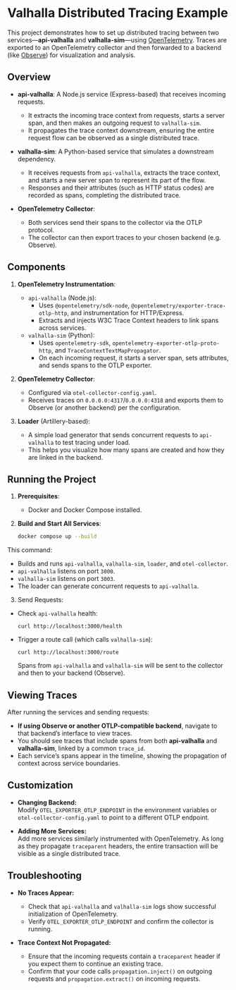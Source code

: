 # Valhalla Distributed Tracing Example

This project demonstrates how to set up distributed tracing between two services—**api-valhalla** and **valhalla-sim**—using [OpenTelemetry](https://opentelemetry.io/). Traces are exported to an OpenTelemetry collector and then forwarded to a backend (like [Observe](https://www.observeinc.com)) for visualization and analysis.

## Overview

- **api-valhalla**: A Node.js service (Express-based) that receives incoming requests.  
  - It extracts the incoming trace context from requests, starts a server span, and then makes an outgoing request to `valhalla-sim`.
  - It propagates the trace context downstream, ensuring the entire request flow can be observed as a single distributed trace.
  
- **valhalla-sim**: A Python-based service that simulates a downstream dependency.
  - It receives requests from `api-valhalla`, extracts the trace context, and starts a new server span to represent its part of the flow.
  - Responses and their attributes (such as HTTP status codes) are recorded as spans, completing the distributed trace.

- **OpenTelemetry Collector**:
  - Both services send their spans to the collector via the OTLP protocol.
  - The collector can then export traces to your chosen backend (e.g. Observe).

## Components

1. **OpenTelemetry Instrumentation**:
   - `api-valhalla` (Node.js):
     - Uses `@opentelemetry/sdk-node`, `@opentelemetry/exporter-trace-otlp-http`, and instrumentation for HTTP/Express.
     - Extracts and injects W3C Trace Context headers to link spans across services.
   - `valhalla-sim` (Python):
     - Uses `opentelemetry-sdk`, `opentelemetry-exporter-otlp-proto-http`, and `TraceContextTextMapPropagator`.
     - On each incoming request, it starts a server span, sets attributes, and sends spans to the OTLP exporter.
   
2. **OpenTelemetry Collector**:
   - Configured via `otel-collector-config.yaml`.
   - Receives traces on `0.0.0.0:4317`/`0.0.0.0:4318` and exports them to Observe (or another backend) per the configuration.
   
3. **Loader** (Artillery-based):
   - A simple load generator that sends concurrent requests to `api-valhalla` to test tracing under load.
   - This helps you visualize how many spans are created and how they are linked in the backend.

## Running the Project

1. **Prerequisites**:
   - Docker and Docker Compose installed.

2. **Build and Start All Services**:
   ```bash
   docker compose up --build
   ```

This command:
- Builds and runs `api-valhalla`, `valhalla-sim`, `loader`, and `otel-collector`.
- `api-valhalla` listens on port `3000`.
- `valhalla-sim` listens on port `3003`.
- The loader can generate concurrent requests to `api-valhalla`.

3. Send Requests:
- Check `api-valhalla` health:

    ```
    curl http://localhost:3000/health
    ```
- Trigger a route call (which calls `valhalla-sim`):
    ```
    curl http://localhost:3000/route
    ```
    
    Spans from `api-valhalla` and `valhalla-sim` will be sent to the collector and then to your backend (Observe).
    
## Viewing Traces

After running the services and sending requests:

- **If using Observe or another OTLP-compatible backend**, navigate to that backend’s interface to view traces.
- You should see traces that include spans from both **api-valhalla** and **valhalla-sim**, linked by a common `trace_id`.
- Each service’s spans appear in the timeline, showing the propagation of context across service boundaries.

## Customization

- **Changing Backend:**  
  Modify `OTEL_EXPORTER_OTLP_ENDPOINT` in the environment variables or `otel-collector-config.yaml` to point to a different OTLP endpoint.

- **Adding More Services:**  
  Add more services similarly instrumented with OpenTelemetry. As long as they propagate `traceparent` headers, the entire transaction will be visible as a single distributed trace.

## Troubleshooting

- **No Traces Appear:**
  - Check that `api-valhalla` and `valhalla-sim` logs show successful initialization of OpenTelemetry.
  - Verify `OTEL_EXPORTER_OTLP_ENDPOINT` and confirm the collector is running.

- **Trace Context Not Propagated:**
  - Ensure that the incoming requests contain a `traceparent` header if you expect them to continue an existing trace.
  - Confirm that your code calls `propagation.inject()` on outgoing requests and `propagation.extract()` on incoming requests.

    
